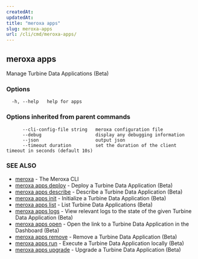 ```yaml
---
createdAt: 
updatedAt: 
title: "meroxa apps"
slug: meroxa-apps
url: /cli/cmd/meroxa-apps/
---
```

## meroxa apps

Manage Turbine Data Applications (Beta)

### Options

```
  -h, --help   help for apps
```

### Options inherited from parent commands

```
      --cli-config-file string   meroxa configuration file
      --debug                    display any debugging information
      --json                     output json
      --timeout duration         set the duration of the client timeout in seconds (default 10s)
```

### SEE ALSO

* [meroxa](/cli/cmd/meroxa/)	 - The Meroxa CLI
* [meroxa apps deploy](/cli/cmd/meroxa-apps-deploy/)	 - Deploy a Turbine Data Application (Beta)
* [meroxa apps describe](/cli/cmd/meroxa-apps-describe/)	 - Describe a Turbine Data Application (Beta)
* [meroxa apps init](/cli/cmd/meroxa-apps-init/)	 - Initialize a Turbine Data Application (Beta)
* [meroxa apps list](/cli/cmd/meroxa-apps-list/)	 - List Turbine Data Applications (Beta)
* [meroxa apps logs](/cli/cmd/meroxa-apps-logs/)	 - View relevant logs to the state of the given Turbine Data Application (Beta)
* [meroxa apps open](/cli/cmd/meroxa-apps-open/)	 - Open the link to a Turbine Data Application in the Dashboard (Beta)
* [meroxa apps remove](/cli/cmd/meroxa-apps-remove/)	 - Remove a Turbine Data Application (Beta)
* [meroxa apps run](/cli/cmd/meroxa-apps-run/)	 - Execute a Turbine Data Application locally (Beta)
* [meroxa apps upgrade](/cli/cmd/meroxa-apps-upgrade/)	 - Upgrade a Turbine Data Application (Beta)

